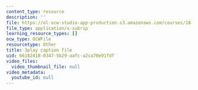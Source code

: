 ```yaml
---
content_type: resource
description: ''
file: https://ol-ocw-studio-app-production.s3.amazonaws.com/courses/18-03sc-differential-equations-fall-2011/6618241803475b29aafca2ca70e91fdf_JbuG6u2ko_0.vtt
file_type: application/x-subrip
learning_resource_types: []
ocw_type: OCWFile
resourcetype: Other
title: 3play caption file
uid: 66182418-0347-5b29-aafc-a2ca70e91fdf
video_files:
  video_thumbnail_file: null
video_metadata:
  youtube_id: null
---
```

